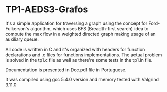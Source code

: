 # TP1-AEDS3-Grafos

It's a simple application for traversing a graph using the concept for Ford-Fulkerson's algorithm, which uses BFS (Breadth-first search) 
idea to compute the max flow in a weighted directed graph making usage of an auxiliary queue.

All code is written in C and it's organized with headers for function declarations and .c files for functions implementations. 
The actual problem is solved in the tp1.c file as well as there're some tests in the tp1.in file.

Documentation is presented in Doc.pdf file in Portuguese.

It was compiled using gcc 5.4.0 version and memory tested with Valgrind 3.11.0
